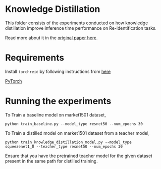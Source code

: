 # Knowledge Distillation

This folder consists of the experiments conducted on how knowledge distillation improve inference time performance on Re-Identification tasks.

Read more about it in the [original paper here](https://arxiv.org/abs/1503.02531).

# Requirements

Install `torchreid` by following instructions from [here](https://github.com/KaiyangZhou/deep-person-reid)

[PyTorch](https://pytorch.org/get-started/locally/)

# Running the experiments
To Train a baseline model on market1501 dataset,

`python train_baseline.py --model_type resnet50 --num_epochs 30`

To Train a distilled model on market1501 dataset from a teacher model,

`python train_knowledge_distillation_model.py --model_type squeezenet1_0 --teacher_type resnet50 --num_epochs 30`

Ensure that you have the pretrained teacher model for the given dataset present in the same path for distilled training.